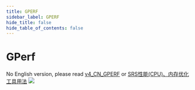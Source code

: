 ```yaml
---
title: GPERF
sidebar_label: GPERF
hide_title: false
hide_table_of_contents: false
---
```


# GPerf

No English version, please read [v4_CN_GPERF](./gperf) or [SRS性能(CPU)、内存优化工具用法](https://www.jianshu.com/p/6d4a89359352)
![](https://ossrs.net/gif/v1/sls.gif?site=ossrs.io&path=/lts/doc-en-4/doc/gperf)


